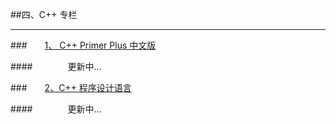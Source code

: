 ##四、C++ 专栏

---

###&emsp;&emsp;[1、 C++ Primer Plus 中文版](https://shenjun4cplusplus.github.io/cplusplushtml/.)


####&emsp;&emsp;&emsp;&emsp;更新中...

###&emsp;&emsp;[2、C++ 程序设计语言](https://shenjun4cplusplus2.github.io/cplusplus2html/)

####&emsp;&emsp;&emsp;&emsp;更新中...

